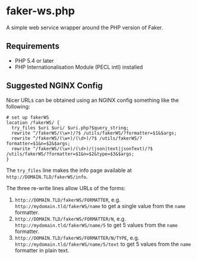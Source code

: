 # faker-ws.php
A simple web service wrapper around the PHP version of Faker.

## Requirements
* PHP 5.4 or later
* PHP Internationalisation Module (PECL intl) installed

## Suggested NGINX Config

Nicer URLs can be obtained using an NGINX config something like the following:

```
# set up fakerWS                                                                          
location /fakerWS/ {                                                                
  try_files $uri $uri/ $uri.php?$query_string;                                            
  rewrite ^/fakerWS/(\w+)/?$ /utils/fakerWS/?formatter=$1&$args;                    
  rewrite ^/fakerWS/(\w+)/(\d+)/?$ /utils/fakerWS/?formatter=$1&n=$2&$args;         
  rewrite ^/fakerWS/(\w+)/(\d+)/(json|text|jsonText)/?$ /utils/fakerWS/?formatter=$1&n=$2&type=$3&$args;
} 
```

The `try_files` line makes the info page available at `http://DOMAIN.TLD/fakerWS/info`.

The three re-write lines allow URLs of the forms:
1. `http://DOMAIN.TLD/fakerWS/FORMATTER`, e.g. `http://mydomain.tld/fakerWS/name` to get a single value from the `name` formatter.
2. `http://DOMAIN.TLD/fakerWS/FORMATTER/N`, e.g. `http://mydomain.tld/fakerWS/name/5` to get 5 values from the `name` formatter.
3. `http://DOMAIN.TLD/fakerWS/FORMATTER/N/TYPE`, e.g. `http://mydomain.tld/fakerWS/name/5/text` to get 5 values from the `name` formatter in plain text.